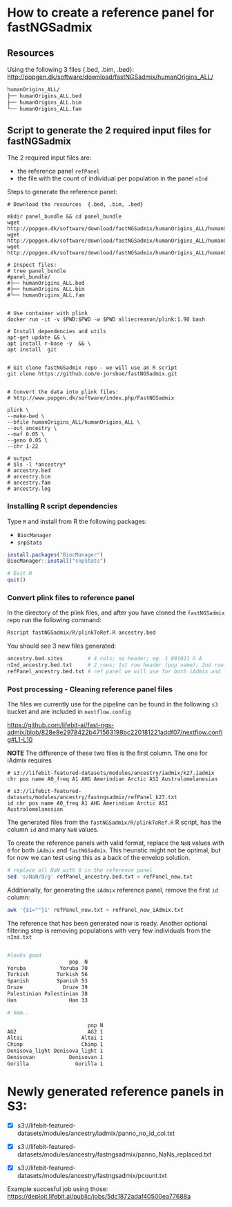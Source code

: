 # How to create a reference panel for fastNGSadmix 

## Resources
Using the following 3 files {.bed, .bim, .bed}:
http://popgen.dk/software/download/fastNGSadmix/humanOrigins_ALL/

```bash
humanOrigins_ALL/
├── humanOrigins_ALL.bed
├── humanOrigins_ALL.bim
└── humanOrigins_ALL.fam
```

## Script to generate the 2 required input files for fastNGSadmix
The  2 required input files are:
- the reference panel `refPanel`
- the file with the count of individual per population in the panel `nInd`

Steps to generate the reference panel:

```
# Download the resources  {.bed, .bim, .bed}

mkdir panel_bundle && cd panel_bundle
wget http://popgen.dk/software/download/fastNGSadmix/humanOrigins_ALL/humanOrigins_ALL.bed
wget http://popgen.dk/software/download/fastNGSadmix/humanOrigins_ALL/humanOrigins_ALL.bim
wget http://popgen.dk/software/download/fastNGSadmix/humanOrigins_ALL/humanOrigins_ALL.fam

# Inspect files:
# tree panel_bundle
#panel_bundle/
#├── humanOrigins_ALL.bed
#├── humanOrigins_ALL.bim
#└── humanOrigins_ALL.fam


# Use container with plink
docker run -it -v $PWD:$PWD -w $PWD alliecreason/plink:1.90 bash

# Install dependencies and utils
apt-get update && \
apt install r-base -y  && \
apt install  git


# Git clone fastNGSadmix repo - we will use an R script
git clone https://github.com/e-jorsboe/fastNGSadmix.git


# Convert the data into plink files:
# http://www.popgen.dk/software/index.php/FastNGSadmix

plink \
--make-bed \
--bfile humanOrigins_ALL/humanOrigins_ALL \
--out ancestry \
--maf 0.05 \
--geno 0.05 \
--chr 1-22

# output 
# $ls -l *ancestry*
# ancestry.bed
# ancestry.bim
# ancestry.fam
# ancestry.log 
```

### Installing R script dependencies
Type `R` and install from R the following packages:
- `BiocManager`
- `snpStats`

```R
install.packages("BiocManager")
BiocManager::install("snpStats")

# Exit R
quit()
```

### Convert plink files to reference panel

In the directory of the plink files, and after you have cloned the `fastNGSadmix` repo run the following command:

```bash
Rscript fastNGSadmix/R/plinkToRef.R ancestry.bed
```

You should see 3 new files generated:

```bash
ancestry.bed.sites        # 4 cols; no header; eg. 1 891021 G A
nInd_ancestry.bed.txt     # 2 rows; 1st row header (pop name); 2nd row counts of individuals per pop
refPanel_ancestry.bed.txt # ref panel we will use for both iAdmix and fastNGSadmix
```

### Post processing - Cleaning reference panel files

The files we currently use for the pipeline can be found in the following `s3` bucket and are included in `nextflow.config`



https://github.com/lifebit-ai/fast-ngs-admix/blob/828e8e2978422b471563198bc220181221addf07/nextflow.config#L1-L10

**NOTE**
The difference of these two files is the first column.
The one for iAdmix requires

```
# s3://lifebit-featured-datasets/modules/ancestry/iadmix/k27.iadmix
chr pos name A0_freq A1 AHG Amerindian Arctic ASI Australomelanesian 

# s3://lifebit-featured-datasets/modules/ancestry/fastngsadmix/refPanel_k27.txt 
id chr pos name A0_freq A1 AHG Amerindian Arctic ASI Australomelanesian
```


The generated files from the `fastNGSadmix/R/plinkToRef.R` R script, has the column `id` and many `NaN` values.

To create the reference panels with valid format, replace the `NaN` values with `0` for both `iAdmix` and `fastNGSadmix`. This heuristic might not be optimal, but for now we can test using this as a back of the envelop solution.

```bash
# replace all NaN with 0 in the reference panel
sed 's/NaN/0/g' refPanel_ancestry.bed.txt > refPanel_new.txt
```

Additionally, for generating the `iAdmix` reference panel, remove the first `id` column:

```bash
awk '{$1=""}1' refPanel_new.txt > refPanel_new_iAdmix.txt
```

The reference that has been generated now is ready.
Another optional filtering step is removing populations with very few individuals from the `nInd.txt`

```bash

#looks good
                    pop  N
Yoruba           Yoruba 70
Turkish         Turkish 56
Spanish         Spanish 53
Druze             Druze 39
Palestinian Palestinian 38
Han                 Han 33

# hmm..

                          pop N
AG2                       AG2 1
Altai                   Altai 1
Chimp                   Chimp 1
Denisova_light Denisova_light 1
Denisovan           Denisovan 1
Gorilla               Gorilla 1

```


# Newly generated reference panels in S3:

- [x] s3://lifebit-featured-datasets/modules/ancestry/iadmix/panno_no_id_col.txt
- [x] s3://lifebit-featured-datasets/modules/ancestry/fastngsadmix/panno_NaNs_replaced.txt
- [x] s3://lifebit-featured-datasets/modules/ancestry/fastngsadmix/pcount.txt


Example succesful job using those:
https://deploit.lifebit.ai/public/jobs/5dc1872adaf40500ea77688a
